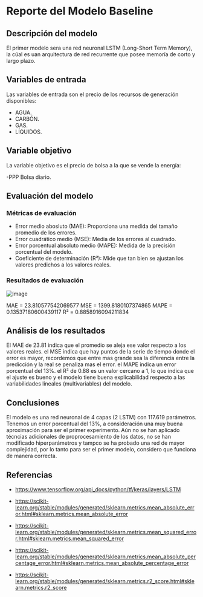 # Reporte del Modelo Baseline

## Descripción del modelo

El primer modelo sera una red neuronal LSTM (Long-Short Term Memory), la cúal es uan arquitectura de red recurrente que posee memoría de corto y largo plazo.

## Variables de entrada

Las variables de entrada son el precio de los recursos de generación disponibles:

- AGUA.
- CARBÓN.
- GAS.
- LÍQUIDOS.

## Variable objetivo

La variable objetivo es el precio de bolsa a la que se vende la energía:

-PPP Bolsa diario.

## Evaluación del modelo

### Métricas de evaluación

- Error medio abosluto (MAE): Proporciona una medida del tamaño promedio de los errores.
- Error cuadrático medio (MSE): Media de los errores al cuadrado.
- Error porcentual absoluto medio (MAPE): Medida de la precisión porcentual del modelo.
- Coeficiente de determinación (R²): Mide que tan bien se ajustan los valores predichos a los valores reales.

### Resultados de evaluación

![image](https://github.com/FaSaSu20/MLD6_Proy/assets/65478386/3880300b-570b-4dfe-a235-275bcfc87d1f)

MAE = 23.810577542069577
MSE = 1399.8180107374865
MAPE = 0.13537180600439117
R² = 0.8858916094211834

## Análisis de los resultados

El MAE de 23.81 indica que el promedio se aleja ese valor respecto a los valores reales. el MSE indica que hay puntos de la serie de tiempo donde el error es mayor, recordemos que entre mas grande sea la diferencia entre la predicción y la real se penaliza mas el error. el MAPE indica un error porcentual del 13%. el R² de 0.88 es un valor cercano a 1, lo que indica que el ajuste es bueno y el modelo tiene buena explicabilidad respecto a las variabilidades lineales (multivariables) del modelo.

## Conclusiones

El modelo es una red neuronal de 4 capas (2 LSTM) con 117.619 parámetros. Tenemos un error porcentual del 13%, a consideración una muy buena aproximación para ser el primer experimento. Aún no se han aplicado técncias adicionales de proprocesamiento de los datos, no se han modificado hiperparámetros y tampco se ha probado una red de mayor complejidad, por lo tanto para ser el primer modelo, considero que funciona de manera correcta.

## Referencias

- https://www.tensorflow.org/api_docs/python/tf/keras/layers/LSTM

- https://scikit-learn.org/stable/modules/generated/sklearn.metrics.mean_absolute_error.html#sklearn.metrics.mean_absolute_error

- https://scikit-learn.org/stable/modules/generated/sklearn.metrics.mean_squared_error.html#sklearn.metrics.mean_squared_error

- https://scikit-learn.org/stable/modules/generated/sklearn.metrics.mean_absolute_percentage_error.html#sklearn.metrics.mean_absolute_percentage_error

- https://scikit-learn.org/stable/modules/generated/sklearn.metrics.r2_score.html#sklearn.metrics.r2_score

